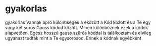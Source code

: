 # gyakorlas
gyakorlas
Vannak apró különbséges a eközött a Kód között és a Te egy vagy két soros Gauss kódod között. Miben különböznek ezek a kódok alapvetően. 
Egész hosszú gauss szűrős kóddal is találkoztam és elvileg ugyanazt tudták mint a Te egysorosod.
Ennek a kódnak egyébként 
